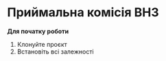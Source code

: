 # **Приймальна комісія ВНЗ**

**Для початку роботи**
1. Клонуйте проєкт 
2. Встановіть всі залежності
